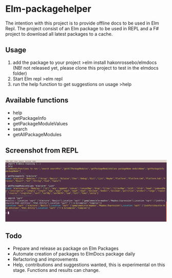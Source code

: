 # Elm-packagehelper

The intention with this project is to provide offline docs to be used in Elm Repl.
The project consist of an Elm package to be used in REPL and a F# project to download all latest packages to a cache.

## Usage

1. add the package to your project >elm install hakonrossebo/elmdocs (NB! not released yet, please clone this project to test in the elmdocs folder)
2. Start Elm repl >elm repl
3. run the help function to get suggestions on usage >help

## Available functions

* help
* getPackageInfo
* getPackageModuleValues
* search
* getAllPackageModules

## Screenshot from REPL
![alt text](ElmDocs/ElmDocsScreenshot.png)
## Todo

* Prepare and release as package on Elm Packages
* Automate creation of packages to ElmDocs package daily
* Refactoring and improvements
* Help, contributions and suggestions wanted, this is experimental on this stage. Functions and results can change.
